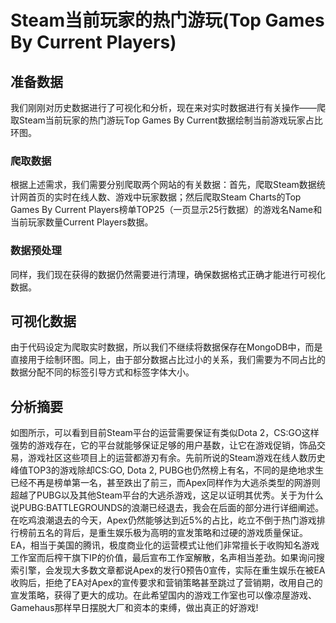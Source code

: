 # Steam当前玩家的热门游玩(Top Games By Current Players)
## 准备数据
我们刚刚对历史数据进行了可视化和分析，现在来对实时数据进行有关操作——爬取Steam当前玩家的热门游玩Top Games By Current数据绘制当前游戏玩家占比环图。
### 爬取数据
根据上述需求，我们需要分别爬取两个网站的有关数据：首先，爬取Steam数据统计网首页的实时在线人数、游戏中玩家数据；然后爬取Steam Charts的Top Games By Current Players榜单TOP25（一页显示25行数据）的游戏名Name和当前玩家数量Current Players数据。
### 数据预处理
同样，我们现在获得的数据仍然需要进行清理，确保数据格式正确才能进行可视化数据。
## 可视化数据
由于代码设定为爬取实时数据，所以我们不继续将数据保存在MongoDB中，而是直接用于绘制环图。同上，由于部分数据占比过小的关系，我们需要为不同占比的数据分配不同的标签引导方式和标签字体大小。
## 分析摘要
如图所示，可以看到目前Steam平台的运营需要保证有类似Dota 2，CS:GO这样强势的游戏存在，它的平台就能够保证足够的用户基数，让它在游戏促销，饰品交易，游戏社区这些项目上的运营都游刃有余。先前所说的Steam游戏在线人数历史峰值TOP3的游戏除却CS:GO, Dota 2, PUBG也仍然榜上有名，不同的是绝地求生已经不再是榜单第一名，甚至跌出了前三，而Apex同样作为大逃杀类型的网游则超越了PUBG以及其他Steam平台的大逃杀游戏，这足以证明其优秀。关于为什么说PUBG:BATTLEGROUNDS的浪潮已经退去，我会在后面的部分进行详细阐述。<br>
在吃鸡浪潮退去的今天，Apex仍然能够达到近5%的占比，屹立不倒于热门游戏排行榜前五名的背后，是重生娱乐极为高明的宣发策略和过硬的游戏质量保证。EA，相当于美国的腾讯，极度商业化的运营模式让他们非常擅长于收购知名游戏工作室而后榨干旗下IP的价值，最后宣布工作室解散，名声相当差劲。如果询问搜索引擎，会发现大多数文章都说Apex的发行0预告0宣传，实际在重生娱乐在被EA收购后，拒绝了EA对Apex的宣传要求和营销策略甚至跳过了营销期，改用自己的宣发策略，获得了更大的成功。在此希望国内的游戏工作室也可以像凉屋游戏、Gamehaus那样早日摆脱大厂和资本的束缚，做出真正的好游戏!
